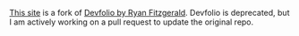 [This site](trooms.dev) is a fork of [Devfolio by Ryan Fitzgerald](https://github.com/RyanFitzgerald/devfolio). Devfolio is deprecated, but I am actively working on a pull request to update the original repo.
